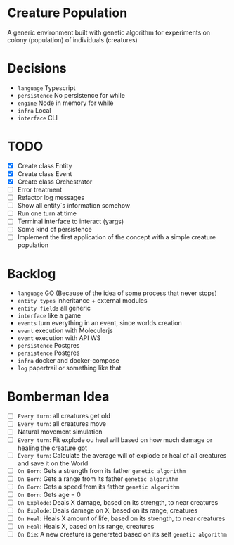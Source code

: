 # Creature Population

A generic environment built with genetic algorithm for experiments on colony (population) of individuals (creatures)

# **Decisions**

- `language` Typescript
- `persistence` No persistence for while
- `engine` Node in memory for while
- `infra` Local
- `interface` CLI

# **TODO**

- [x] Create class Entity
- [x] Create class Event
- [x] Create class Orchestrator
- [ ] Error treatment
- [ ] Refactor log messages
- [ ] Show all entity`s information somehow
- [ ] Run one turn at time
- [ ] Terminal interface to interact (yargs)
- [ ] Some kind of persistence
- [ ] Implement the first application of the concept with a simple creature population

# **Backlog**

- `language` GO (Because of the idea of some process that never stops)
- `entity types` inheritance + external modules
- `entity fields` all generic
- `interface` like a game
- `events` turn everything in an event, since worlds creation
- `event` execution with Moleculerjs
- `event` execution with API WS
- `persistence` Postgres
- `persistence` Postgres
- `infra` docker and docker-compose
- `log` papertrail or something like that

# Bomberman Idea

- [ ] `Every turn`: all creatures get old
- [ ] `Every turn`: all creatures move
- [ ] Natural movement simulation
- [ ] `Every turn`: Fit explode ou heal will based on how much damage or healing the creature got
- [ ] `Every turn`: Calculate the average will of explode or heal of all creatures and save it on the World
- [ ] `On Born`: Gets a strength from its father `genetic algorithm`
- [ ] `On Born`: Gets a range from its father `genetic algorithm`
- [ ] `On Born`: Gets a speed from its father `genetic algorithm`
- [ ] `On Born`: Gets age = 0
- [ ] `On Explode`: Deals X damage, based on its strength, to near creatures
- [ ] `On Explode`: Deals damage on X, based on its range, creatures
- [ ] `On Heal`: Heals X amount of life, based on its strength, to near creatures
- [ ] `On Heal`: Heals X, based on its range, creatures
- [ ] `On Die`: A new creature is generated based on its self `genetic algorithm`
